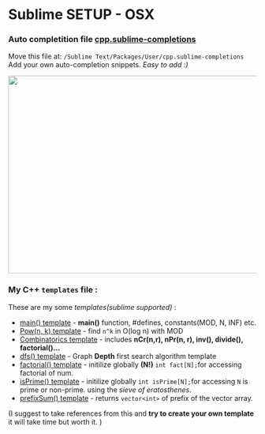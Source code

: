 # Sublime SETUP - OSX

### Auto completition file [cpp.sublime-completions](https://github.com/akhilsharmaa/Competitive-Programming-SETUP/blob/main/cpp.sublime-completions)
Move this file at: ```/Sublime Text/Packages/User/cpp.sublime-completions``` Add your own auto-completion snippets. *Easy to add :)*


<div align="center">
  <img src="https://user-images.githubusercontent.com/74103314/211152845-5c4f82d9-d044-4f76-80a1-f276cb7aad65.gif" width="700" height="400"/>
</div>


### My C++ `templates` file : 

These are my some *templates(sublime supported)* : 
- [main() template](./akhilsharmaa.sublime-snippet) - **main()** function, #defines, constants(MOD, N, INF) etc. 
- [Pow(n, k) template](./binpow.sublime-snippet) - find `n^k` in O(log n) with MOD
- [Combinatorics template](./combinatorics-arithmetic.sublime-snippet) - includes  **nCr(n,r),  nPr(n, r), inv(), divide(), factorial()...**
- [dfs() template](./dfs.sublime-snippet) - Graph **Depth** first search algorithm template
- [factorial() template](./factorial.sublime-snippet) - initilize globally **(N!)** `int fact[N];`for accessing factorial of num. 
- [isPrime() template](./isPrime-sieveofE.sublime-snippet) - initilize globally  `int isPrime[N];`for accessing `N` is prime or non-prime. using the *sieve of eratosthenes*. 
- [prefixSum() template](./prefixSum.sublime-snippet) - returns `vector<int>` of prefix of the vector array. 

(I suggest to take references from this and **try to create your own template** it will take time but worth it. )
